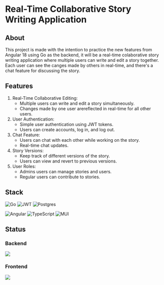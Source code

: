 # Real-Time Collaborative Story Writing Application

## About

This project is made with the intention to practice the new features from Angular 18 using Go as the backend, it will be
a real-time colaborative story writing application where multiple users can write and edit a story together. Each user
can see the canges made by others in real-time, and there's a chat feature for discussing the story.

## Features

1. Real-Time Collaborative Editing:
    - Multiple users can write and edit a story simultaneously.
    - Changes made by one user arereflected in real-time for all other users.
2. User Authentication:
    - Simple user authentication using JWT tokens.
    - Users can create accounts, log in, and log out.
3. Chat Feature:
    - Users can chat with each other while working on the story.
    - Real-time chat updates.
4. Story Versions:
    - Keep track of different versions of the story.
    - Users can view and revert to previous versions.
5. User Roles:
    - Admins users can manage stories and users.
    - Regular users can contribute to stories.

## Stack

![Go](https://img.shields.io/badge/go-%2300ADD8.svg?style=for-the-badge&logo=go&logoColor=white)
![JWT](https://img.shields.io/badge/JWT-black?style=for-the-badge&logo=JSON%20web%20tokens)
![Postgres](https://img.shields.io/badge/postgres-%23316192.svg?style=for-the-badge&logo=postgresql&logoColor=white)

![Angular](https://img.shields.io/badge/angular-%23DD0031.svg?style=for-the-badge&logo=angular&logoColor=white)
![TypeScript](https://img.shields.io/badge/typescript-%23007ACC.svg?style=for-the-badge&logo=typescript&logoColor=white)
![MUI](https://img.shields.io/badge/MUI-%230081CB.svg?style=for-the-badge&logo=mui&logoColor=white)

## Status

### Backend

![](https://geps.dev/progress/0)

### Frontend

![](https://geps.dev/progress/00)